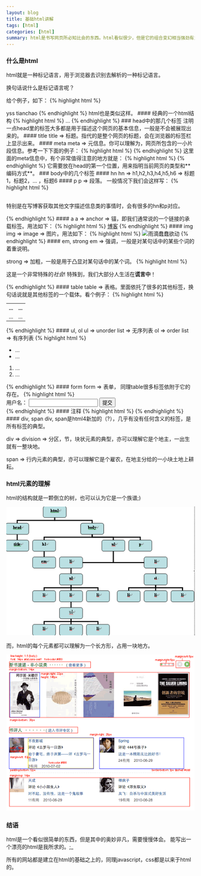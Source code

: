 ```yaml
---
layout: blog
title: 基础html讲解
tags: [html]
categories: [html]
summary: html是书写网页所必知比会的东西。html看似很少，但是它的组合变幻相当强劲有力。请听我分解
---
```

### 什么是html
html就是一种标记语言，用于浏览器去识别去解析的一种标记语言。

换句话说什么是标记语言呢？

给个例子，如下：
{% highlight html %}
<!-- 简单的展示作者信息的写法 -->
<author>
    <name>yss</name>
    <country>tianchao</country>
</author>
{% endhighlight %}
html也是类似这样。
#### 经典的一个html结构
{% highlight html %}
<!DOCTYPE html>
<html>
    <head>
        <title>xxxooo</title>
    </head>
    <body>
        ...
    </body>
</html>
{% endhighlight %}
### head中的那几个标签
注明一点head里的标签大多都是用于描述这个网页的基本信息，一般是不会被展现出来的。
#### title
title => 标题。指代的是整个网页的标题，会在浏览器的标签栏上显示出来。
#### meta
meta => 元信息。你可以理解为，网页所包含的一小片段信息。参考一下下面的例子：
{% highlight html %}
<meta name="description" content="严松的个人博客之所看所想所感">
<meta name="keywords" content="yss, web前端，前端，技术，Jekyll，分享，经验，积累，个人博客">
<meta name="author" content="yansong">
{% endhighlight %}
这里面的meta信息中，有个非常值得注意的地方就是：
{% highlight html %}
<head>
    <meta http-equiv="Content-Type" content="text/html; charset=UTF-8">
    <title></title>
    <meta ... />
</head>
{% endhighlight %}
它需要放在head的第一个位置，用来指明当前网页的类型和**编码方式**。
### body中的几个标签
#### hn
hn => h1,h2,h3,h4,h5,h6 => 标题1，标题2，... ，标题6
#### p
p => 段落。
一般情况下我们会这样写：
{% highlight html %}
<h2></h2>
<p>特别是在写博客获取其他文字描述信息类的事情时，会有很多的hn和p对应。</p>
{% endhighlight %}
#### a
a => anchor => 锚，即我们通常说的一个链接的承载标签。用法如下：
{% highlight html %}
<a href="http://yansong.me/blog.html" target="_blank">博客</a>
{% endhighlight %}
#### img
img => image => 图片。用法如下：
{% highlight html %}
<img src="http://yansong.me/static/img/raindrops.jpg" alt="雨滴蠢蠢欲动" />
{% endhighlight %}
#### em, strong
em => 强调，一般是对某句话中的某些个词的着重说明。

strong => 加粗，一般是用于凸显对某句话中的某个词。
{% highlight html %}
<p>
这是一个非常特殊的<em>社会</em>!
特殊到，我们大部分人生活在<strong>谎言中</strong>！
</p>
{% endhighlight %}
#### table
table => 表格。里面依托了很多的其他标签，换句话说就是其他标签的一个载体。看个例子：
{% highlight html %}
<table>
    <tr>
        <th>...</th>
        <th>...</th>
    </tr>
    <tr>
        <td>...</td>
        <td>...</td>
    </tr>
</table>
{% endhighlight %}
#### ul, ol
ul => unorder list => 无序列表
ol => order list => 有序列表
{% highlight html %}
<ul>
    <li>...</li>
    <li>...</li>
</ul>
<ol>
    <li>...</li>
    <li>...</li>
</ol>
{% endhighlight %}
#### form
form => 表单，
同理table很多标签依附于它的存在。
{% highlight html %}
<form action="/upload" method="get">
    <label for="user">用户名：</label>
    <input type="text" id="user" name="user" />
    <button type="submit">提交</button>
</form>
{% endhighlight %}
#### 注释
{% highlight html %}
<!-- 这是一个注释，如果在html里，我就不会被展示出来 -->
{% endhighlight %}
#### div, span
div, span是html4新加的（?），几乎有没有任何含义的标签，是所有标签的典型。

div => division => 分区，节，块状元素的典型，亦可以理解它是个地主，一出生就有一整块地。

span => 行内元素的典型，亦可以理解它是个雇农，在地主分给的一小块土地上耕耘。
### html元素的理解
html的结构就是一颗倒立的树，也可以认为它是一个族谱;)

![html结构](/static/img/html-struct.png)

而，html的每个元素都可以理解为一个长方形，占用一块地方。

![html元素](/static/img/html-element.png)
### 结语
html是一个看似很简单的东西，但是其中的奥妙非凡，需要慢慢体会。
能写出一个漂亮的html是我所求的。;_

所有的网站都是建立在html的基础之上的，同理javascript，css都是以来于html的。
